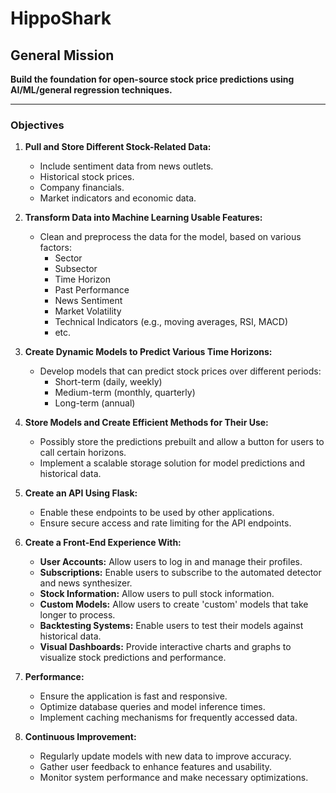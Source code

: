 # HippoShark

## General Mission

**Build the foundation for open-source stock price predictions using AI/ML/general regression techniques.**

---

### Objectives

1. **Pull and Store Different Stock-Related Data:**
   - Include sentiment data from news outlets.
   - Historical stock prices.
   - Company financials.
   - Market indicators and economic data.

2. **Transform Data into Machine Learning Usable Features:**
   - Clean and preprocess the data for the model, based on various factors:
     - Sector
     - Subsector
     - Time Horizon
     - Past Performance
     - News Sentiment
     - Market Volatility
     - Technical Indicators (e.g., moving averages, RSI, MACD)
     - etc.

3. **Create Dynamic Models to Predict Various Time Horizons:**
   - Develop models that can predict stock prices over different periods:
     - Short-term (daily, weekly)
     - Medium-term (monthly, quarterly)
     - Long-term (annual)

4. **Store Models and Create Efficient Methods for Their Use:**
   - Possibly store the predictions prebuilt and allow a button for users to call certain horizons.
   - Implement a scalable storage solution for model predictions and historical data.

5. **Create an API Using Flask:**
   - Enable these endpoints to be used by other applications.
   - Ensure secure access and rate limiting for the API endpoints.

6. **Create a Front-End Experience With:**
   - **User Accounts:** Allow users to log in and manage their profiles.
   - **Subscriptions:** Enable users to subscribe to the automated detector and news synthesizer.
   - **Stock Information:** Allow users to pull stock information.
   - **Custom Models:** Allow users to create 'custom' models that take longer to process.
   - **Backtesting Systems:** Enable users to test their models against historical data.
   - **Visual Dashboards:** Provide interactive charts and graphs to visualize stock predictions and performance.

7. **Performance:**
   - Ensure the application is fast and responsive.
   - Optimize database queries and model inference times.
   - Implement caching mechanisms for frequently accessed data.

8. **Continuous Improvement:**
   - Regularly update models with new data to improve accuracy.
   - Gather user feedback to enhance features and usability.
   - Monitor system performance and make necessary optimizations.
